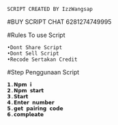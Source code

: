 ```
SCRIPT CREATED BY IzzWangsap
```

#BUY SCRIPT CHAT 6281274749995



#Rules To use Script
```
•Dont Share Script
•Dont Sell Script 
•Recode Sertakan Credit
```
#Step Penggunaan Script
````
𝟭.𝗡𝗽𝗺 𝗶
𝟮.𝗡𝗽𝗺 𝘀𝘁𝗮𝗿𝘁
𝟯.𝗦𝘁𝗮𝗿𝘁
𝟰.𝗘𝗻𝘁𝗲𝗿 𝗻𝘂𝗺𝗯𝗲𝗿
𝟱.𝗴𝗲𝘁 𝗽𝗮𝗶𝗿𝗶𝗻𝗴 𝗰𝗼𝗱𝗲 
𝟲.𝗰𝗼𝗺𝗽𝗹𝗲𝗮𝘁𝗲
````
